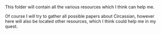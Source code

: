 This folder will contain all the various resources which I think can help me.

Of course I will try to gather all possible papers about Circassian, however here will also be located other resources, which I think could help me in my quest.

